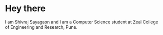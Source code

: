 # Hey there

I am Shivraj Sayagaon and I am a Computer Science student at Zeal College of Engineering and Research, Pune.
